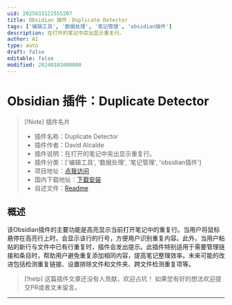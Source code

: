 ```yaml
---
uid: 2025033122555207
title: Obsidian 插件：Duplicate Detector
tags: ['编辑工具', '数据处理', '笔记管理', 'obsidian插件']
description: 在打开的笔记中突出显示重复行。
author: AI
type: auto
draft: false
editable: false
modified: 20240101000000
---
```


# Obsidian 插件：Duplicate Detector

> [!Note] 插件名片
> - 插件名称：Duplicate Detector
> - 插件作者：David Alcalde
> - 插件说明：在打开的笔记中突出显示重复行。
> - 插件分类：['编辑工具', '数据处理', '笔记管理', 'obsidian插件']
> - 项目地址：[点我访问](https://github.com/Wishmater/obsidian-plugin-duplicate-detector)
> - 国内下载地址：[下载安装](https://pkmer.cn/products/plugin/pluginMarket/?duplicate-detector)
> - 自述文件：[Readme](https://ghproxy.net/https://raw.githubusercontent.com/Wishmater/obsidian-plugin-duplicate-detector/master/README.md)



## 概述

该Obsidian插件的主要功能是高亮显示当前打开笔记中的重复行。当用户将鼠标悬停在高亮行上时，会显示该行的行号，方便用户识别重复内容。此外，当用户粘贴的新行与文件中已有行重复时，插件会发出提示。此插件特别适用于需要管理链接和条目时，帮助用户避免重复添加相同内容，提高笔记整理效率。未来可能的改进包括检测重复链接、设置排除文件和文件夹、跨文件检测重复项等。


> [!help] 
> 这篇插件文章还没有人贡献，欢迎占坑！
> 如果您有好的想法欢迎提交PR或者文末留言。
> 

---



